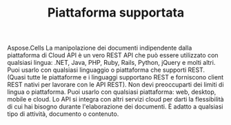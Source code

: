 ﻿---
title: Piattaforma supportata
second_title: Aspose.Cells Cloud Documen
type: docs
url: /it/supported-platforms/
description: Aspose.Cells Cloud supporta Excel per creare, convertire, unire, dividere, proteggere, operare su oggetti interni e così via
weight: 50
---
Aspose.Cells La manipolazione dei documenti indipendente dalla piattaforma di Cloud API è un vero REST API che può essere utilizzato con qualsiasi lingua: .NET, Java, PHP, Ruby, Rails, Python, jQuery e molti altri. Puoi usarlo con qualsiasi linguaggio o piattaforma che supporti REST. (Quasi tutte le piattaforme e i linguaggi supportano REST e forniscono client REST nativi per lavorare con le API REST). Non devi preoccuparti dei limiti di lingua o piattaforma. Puoi usarlo con qualsiasi piattaforma: web, desktop, mobile e cloud. Lo API si integra con altri servizi cloud per darti la flessibilità di cui hai bisogno durante l'elaborazione dei documenti. È adatto a qualsiasi tipo di attività, documento o contenuto.



